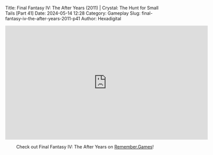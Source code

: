 Title: Final Fantasy IV: The After Years (2011) | Crystal: The Hunt for Small Tails [Part 41]
Date: 2024-05-14 12:28
Category: Gameplay
Slug: final-fantasy-iv-the-after-years-2011-p41
Author: Hexadigital

<center><iframe src="https://www.youtube.com/embed/7iw3jOdd0iY?feature=oembed" allow="accelerometer; autoplay; encrypted-media; gyroscope; picture-in-picture" width="640" height="360" frameborder="0"></iframe>

Check out Final Fantasy IV: The After Years on [Remember.Games](https://remember.games/game/7757/final-fantasy-iv-the-complete-collection/)!</center>